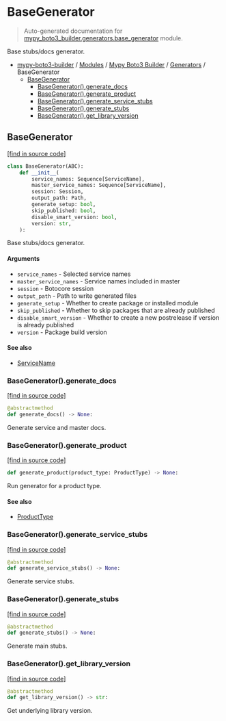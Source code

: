 # BaseGenerator

> Auto-generated documentation for [mypy_boto3_builder.generators.base_generator](https://github.com/vemel/mypy_boto3_builder/blob/master/mypy_boto3_builder/generators/base_generator.py) module.

Base stubs/docs generator.

- [mypy-boto3-builder](../../README.md#mypy_boto3_builder) / [Modules](../../MODULES.md#mypy-boto3-builder-modules) / [Mypy Boto3 Builder](../index.md#mypy-boto3-builder) / [Generators](index.md#generators) / BaseGenerator
    - [BaseGenerator](#basegenerator)
        - [BaseGenerator().generate_docs](#basegeneratorgenerate_docs)
        - [BaseGenerator().generate_product](#basegeneratorgenerate_product)
        - [BaseGenerator().generate_service_stubs](#basegeneratorgenerate_service_stubs)
        - [BaseGenerator().generate_stubs](#basegeneratorgenerate_stubs)
        - [BaseGenerator().get_library_version](#basegeneratorget_library_version)

## BaseGenerator

[[find in source code]](https://github.com/vemel/mypy_boto3_builder/blob/master/mypy_boto3_builder/generators/base_generator.py#L22)

```python
class BaseGenerator(ABC):
    def __init__(
        service_names: Sequence[ServiceName],
        master_service_names: Sequence[ServiceName],
        session: Session,
        output_path: Path,
        generate_setup: bool,
        skip_published: bool,
        disable_smart_version: bool,
        version: str,
    ):
```

Base stubs/docs generator.

#### Arguments

- `service_names` - Selected service names
- `master_service_names` - Service names included in master
- `session` - Botocore session
- `output_path` - Path to write generated files
- `generate_setup` - Whether to create package or installed module
- `skip_published` - Whether to skip packages that are already published
- `disable_smart_version` - Whether to create a new postrelease if version is already published
- `version` - Package build version

#### See also

- [ServiceName](../service_name.md#servicename)

### BaseGenerator().generate_docs

[[find in source code]](https://github.com/vemel/mypy_boto3_builder/blob/master/mypy_boto3_builder/generators/base_generator.py#L98)

```python
@abstractmethod
def generate_docs() -> None:
```

Generate service and master docs.

### BaseGenerator().generate_product

[[find in source code]](https://github.com/vemel/mypy_boto3_builder/blob/master/mypy_boto3_builder/generators/base_generator.py#L104)

```python
def generate_product(product_type: ProductType) -> None:
```

Run generator for a product type.

#### See also

- [ProductType](../constants.md#producttype)

### BaseGenerator().generate_service_stubs

[[find in source code]](https://github.com/vemel/mypy_boto3_builder/blob/master/mypy_boto3_builder/generators/base_generator.py#L91)

```python
@abstractmethod
def generate_service_stubs() -> None:
```

Generate service stubs.

### BaseGenerator().generate_stubs

[[find in source code]](https://github.com/vemel/mypy_boto3_builder/blob/master/mypy_boto3_builder/generators/base_generator.py#L84)

```python
@abstractmethod
def generate_stubs() -> None:
```

Generate main stubs.

### BaseGenerator().get_library_version

[[find in source code]](https://github.com/vemel/mypy_boto3_builder/blob/master/mypy_boto3_builder/generators/base_generator.py#L59)

```python
@abstractmethod
def get_library_version() -> str:
```

Get underlying library version.
